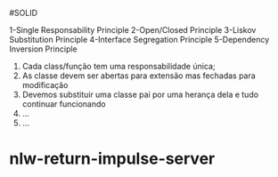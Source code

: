 #SOLID

1-Single Responsability Principle
2-Open/Closed Principle
3-Liskov Substitution Principle
4-Interface Segregation Principle
5-Dependency Inversion Principle

1. Cada class/função tem uma responsabilidade única;
2. As classe devem ser abertas para extensão mas fechadas para modificação
3. Devemos substituir uma classe pai por uma herança dela e tudo continuar funcionando
4. ...
5. ...
# nlw-return-impulse-server
